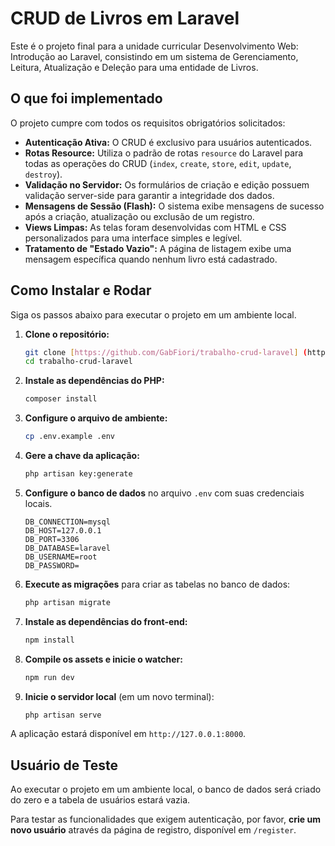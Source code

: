 # CRUD de Livros em Laravel

Este é o projeto final para a unidade curricular Desenvolvimento Web: Introdução ao Laravel, consistindo em um sistema de Gerenciamento, Leitura, Atualização e Deleção para uma entidade de Livros.

## O que foi implementado

O projeto cumpre com todos os requisitos obrigatórios solicitados:

* **Autenticação Ativa:** O CRUD é exclusivo para usuários autenticados.
* **Rotas Resource:** Utiliza o padrão de rotas `resource` do Laravel para todas as operações do CRUD (`index`, `create`, `store`, `edit`, `update`, `destroy`).
* **Validação no Servidor:** Os formulários de criação e edição possuem validação server-side para garantir a integridade dos dados.
* **Mensagens de Sessão (Flash):** O sistema exibe mensagens de sucesso após a criação, atualização ou exclusão de um registro.
* **Views Limpas:** As telas foram desenvolvidas com HTML e CSS personalizados para uma interface simples e legível.
* **Tratamento de "Estado Vazio":** A página de listagem exibe uma mensagem específica quando nenhum livro está cadastrado.

## Como Instalar e Rodar

Siga os passos abaixo para executar o projeto em um ambiente local.

1.  **Clone o repositório:**
    ```bash
    git clone [https://github.com/GabFiori/trabalho-crud-laravel] (https://github.com/GabFiori/trabalho-crud-laravel)
    cd trabalho-crud-laravel
    ```

2.  **Instale as dependências do PHP:**
    ```bash
    composer install
    ```

3.  **Configure o arquivo de ambiente:**
    ```bash
    cp .env.example .env
    ```

4.  **Gere a chave da aplicação:**
    ```bash
    php artisan key:generate
    ```

5.  **Configure o banco de dados** no arquivo `.env` com suas credenciais locais.
    ```env
    DB_CONNECTION=mysql
    DB_HOST=127.0.0.1
    DB_PORT=3306
    DB_DATABASE=laravel
    DB_USERNAME=root
    DB_PASSWORD=
    ```

6.  **Execute as migrações** para criar as tabelas no banco de dados:
    ```bash
    php artisan migrate
    ```

7.  **Instale as dependências do front-end:**
    ```bash
    npm install
    ```

8.  **Compile os assets e inicie o watcher:**
    ```bash
    npm run dev
    ```

9.  **Inicie o servidor local** (em um novo terminal):
    ```bash
    php artisan serve
    ```

A aplicação estará disponível em `http://127.0.0.1:8000`.

## Usuário de Teste

Ao executar o projeto em um ambiente local, o banco de dados será criado do zero e a tabela de usuários estará vazia.

Para testar as funcionalidades que exigem autenticação, por favor, **crie um novo usuário** através da página de registro, disponível em `/register`.
